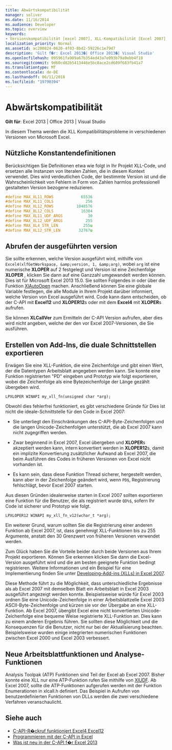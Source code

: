 ```yaml
---
title: Abwärtskompatibilität
manager: soliver
ms.date: 11/16/2014
ms.audience: Developer
ms.topic: overview
keywords:
- Versionskompatibilität [excel 2007], XLL-Kompatibilität [Excel 2007], Abwärtskompatibilität [Excel 2007]
localization_priority: Normal
ms.assetid: ac200824-0620-4f03-8bd2-59226c1e79d7
description: 'Gilt f�r: Excel 2013�| Office 2013�| Visual Studio'
ms.openlocfilehash: 095961fa909a67b354ed43a7e093b79a9ebb4f18
ms.sourcegitcommit: 9d60cd82b5413446e5bc8ace2cd689f683fb41a7
ms.translationtype: MT
ms.contentlocale: de-DE
ms.lasthandoff: 06/11/2018
ms.locfileid: "19790394"
---
```

# <a name="backward-compatibility"></a>Abwärtskompatibilität

**Gilt für**: Excel 2013 | Office 2013 | Visual Studio 
  
In diesem Thema werden die XLL Kompatibilitätsprobleme in verschiedenen Versionen von Microsoft Excel.
  
## <a name="useful-constant-definitions"></a>Nützliche Konstantendefinitionen

Berücksichtigen Sie Definitionen etwa wie folgt in Ihr Projekt XLL-Code, und ersetzen alle Instanzen von literalen Zahlen, die in diesem Kontext verwendet. Dies wird verdeutlichen Code, der bestimmte Version ist und die Wahrscheinlichkeit von Fehlern in Form von Zahlen harmlos professionell gestalteten Version bezogene reduzieren.
  
```cpp
#define MAX_XL11_ROWS            65536
#define MAX_XL11_COLS              256
#define MAX_XL12_ROWS          1048576
#define MAX_XL12_COLS            16384
#define MAX_XL11_UDF_ARGS           30
#define MAX_XL12_UDF_ARGS          255
#define MAX_XL4_STR_LEN           255u
#define MAX_XL12_STR_LEN        32767u
```

## <a name="getting-the-running-version"></a>Abrufen der ausgeführten version

Sie sollte erkennen, welche Version ausgeführt wird, mithilfe von `Excel4(xlfGetWorkspace, &amp;version, 1, &amp;arg)`, wobei `arg` ist eine numerische **XLOPER** auf 2 festgelegt und Version ist eine Zeichenfolge **XLOPER** , klicken Sie dann auf eine Ganzzahl umgewandelt werden können. Dies ist für Microsoft Excel 2013 15.0. Sie sollten Folgendes in oder über die Funktion [XlAutoOpen](xlautoopen.md) machen. Anschließend können Sie eine globale Variable festlegen, die alle Module in Ihrem Projekt darüber informiert, welche Version von Excel ausgeführt wird. Code kann dann entscheiden, ob der C-API mit **Excel12** und **XLOPER12**s oder mit dem **Excel4** mit **XLOPER**s aufrufen.
  
Sie können **XLCallVer** zum Ermitteln der C-API Version aufrufen, aber dies wird nicht angeben, welche der den vor Excel 2007-Versionen, die Sie ausführen. 
  
## <a name="creating-add-ins-that-export-dual-interfaces"></a>Erstellen von Add-Ins, die duale Schnittstellen exportieren

Erwägen Sie eine XLL-Funktion, die eine Zeichenfolge und gibt einen Wert, der die Datentypen Arbeitsblatt angegeben werden kann. Sie konnte eine Funktion registrierten "PD" eingeben und Prototyp wie folgt exportieren, wobei die Zeichenfolge als eine Bytezeichenfolge der Länge gezählt übergeben wird.
  
`LPXLOPER WINAPI my_xll_fn(unsigned char *arg);`
  
Obwohl dies fehlerfrei funktioniert, es gibt verschiedene Gründe für Dies ist nicht die ideale-Schnittstelle für den Code in Excel 2007:
  
- Sie unterliegt den Einschränkungen des C-API-Byte-Zeichenfolgen und die langen Unicode-Zeichenfolgen unterstützt, die ab Excel 2007 kann nicht zugegriffen werden.
    
- Zwar beginnend in Excel 2007, Excel übergeben und **XLOPER**s akzeptiert werden kann, intern konvertiert werden in **XLOPER12**s, damit ein implizite Konvertierung zusätzlicher Aufwand ab Excel 2007, die beim Ausführen des Codes in früheren Versionen von Excel nicht vorhanden ist.
    
- Es kann sein, dass diese Funktion Thread sicherer, hergestellt werden, kann aber in der Zeichenfolge geändert wird, wenn `PD$`, Registrierung fehlschlägt, bevor Excel 2007 starten.
    
Aus diesen Gründen idealerweise starten in Excel 2007 sollten exportieren eine Funktion für die Benutzer, die als registriert wurde `QD%$`, sofern Ihr Code ist sicherer und Prototyp wie folgt.
  
`LPXLOPER12 WINAPI my_xll_fn_v12(wchar_t *arg);`
  
Ein weiterer Grund, warum sollten Sie die Registrierung einer anderen Funktion ab Excel 2007, ist, dass genehmigt XLL-Funktionen bis zu 255 Argumente, anstatt den 30 Grenzwert von früheren Versionen verwendet werden.
  
Zum Glück haben Sie die Vorteile beider durch beide Versionen aus Ihrem Projekt exportieren. Können Sie erkennen klicken Sie dann die Excel-Version ausgeführt wird und die am besten geeignete Funktion bedingt registrieren. Weitere Informationen und ein Beispiel für eine Implementierung finden Sie unter [Developing-Add-ins (XLLs) in Excel 2007](http://msdn.microsoft.com/en-us/library/aa730920.aspx).
  
Diese Methode führt zu die Möglichkeit, dass unterschiedliche Ergebnisse als ab Excel 2007 mit demselben Blatt ein Arbeitsblatt in Excel 2003 ausgeführt angezeigt werden konnte. Beispielsweise würde für Excel 2003 ordnen Sie eine Unicode-Zeichenfolge in einer Arbeitsblattzelle Excel 2003 ASCII-Byte-Zeichenfolge und kürzen sie vor der Übergabe an eine XLL-Funktion. Ab Excel 2007, übergibt Excel eine nicht konvertierten Unicode-Zeichenfolge eine bequeme Weise registrierte XLL-Funktion an. Dies kann zu einem anderen Ergebnis führen. Sie sollten diese Möglichkeit und die Konsequenzen für die Benutzer, nicht nur bei der Aktualisierung beachten. Beispielsweise wurden einige integrierten numerischen Funktionen zwischen Excel 2000 und Excel 2003 verbessert.
  
## <a name="new-worksheet-functions-and-analysis-toolpak-functions"></a>Neue Arbeitsblattfunktionen und Analyse-Funktionen

Analysis Toolpak (ATP) Funktionen sind Teil der Excel ab Excel 2007. Bisher konnte eine XLL nur eine ATP-Funktion rufen Sie mithilfe von [XlUDF](xludf.md). Ab Excel 2007, sollte die ATP-Funktionen aufgerufen werden mit der Funktion Enumerationen in xlcall.h definiert. Das Beispiel in Aufrufen von benutzerdefinierten Funktionen von DLLs werden die zwei verschiedene Verfahren veranschaulicht.
  
## <a name="see-also"></a>Siehe auch

- [C-API-R�ckruf funktioniert Excel4 Excel12](c-api-callback-functions-excel4-excel12.md) 
- [Programmieren mit der C-API in Excel](programming-with-the-c-api-in-excel.md)
- [Was ist neu in der C-API f�r Excel 2013](what-s-new-in-the-c-api-for-excel.md)

